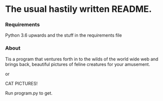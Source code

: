 # The usual hastily written README.

### Requirements
Python 3.6 upwards and the stuff in the requirements file

### About

Tis a program that ventures forth in to the wilds of the world wide web and brings back, beautiful pictures of feline creatures for your amusement.  

or 

CAT PICTURES!

Run program.py to get.